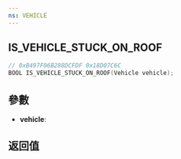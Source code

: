 ```yaml
---
ns: VEHICLE
---
```

## IS_VEHICLE_STUCK_ON_ROOF

```c
// 0xB497F06B288DCFDF 0x18D07C6C
BOOL IS_VEHICLE_STUCK_ON_ROOF(Vehicle vehicle);
```


## 參數
* **vehicle**: 

## 返回值
